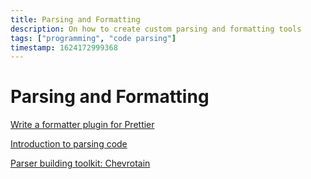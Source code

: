 ```yaml
---
title: Parsing and Formatting
description: On how to create custom parsing and formatting tools
tags: ["programming", "code parsing"]
timestamp: 1624172999368
---
```


# Parsing and Formatting

[Write a formatter plugin for Prettier](https://medium.com/@fvictorio/how-to-write-a-plugin-for-prettier-a0d98c845e70)

[Introduction to parsing code](https://tomassetti.me/parsing-in-javascript/)

[Parser building toolkit: Chevrotain](https://github.com/chevrotain/chevrotain)

<PostDate />
<PageTags />
